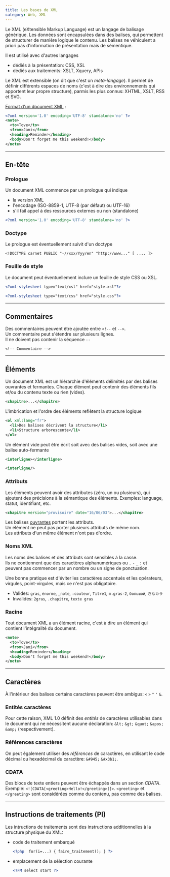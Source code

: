 ```yaml
---
title: Les bases de XML
category: Web, XML
---
```


Le XML (eXtensible Markup Language) est un langage de balisage générique. Les données sont encapsulées dans des balises, qui permettent de structurer de manière logique le contenu. Les balises ne véhiculent a priori pas d'information de présentation mais de sémentique.

Il est utilisé avec d'autres langages
- dédiés à la présentation: CSS, XSL
- dédiés aux traitements: XSLT, Xquery, APIs

Le XML est extensible (on dit que c'est un *méta-langage*). Il permet de définir différents espaces de noms (c'est à dire des environnements qui apportent leur propre structure), parmis les plus connus: XHTML, XSLT, RSS et SVG.

<ins>Format d'un document XML</ins> :

``` xml
<?xml version='1.0' encoding='UTF-8' standalone='no' ?>
<note>
  <to>Tove</to>
  <from>Jani</from>
  <heading>Reminder</heading>
  <body>Don't forget me this weekend!</body>
</note>
```

---

## En-tête

### Prologue

Un document XML commence par un prologue qui indique
- la version XML
- l'encodage (ISO-8859-1, UTF-8 (par défaut) ou UTF-16)
- s'il fail appel à des ressources externes ou non (standalone)

``` xml
<?xml version='1.0' encoding='UTF-8' standalone='no' ?>
```

### Doctype

Le prologue est éventuellement suivit d'un doctype

```
<!DOCTYPE carnet PUBLIC "-//xxx/Yyy/en" "http://www..." [ .... ]>
```

### Feuille de style

Le document peut éventuellement inclure un feuille de style CSS ou XSL.

``` xml
<?xml-stylesheet type="text/xsl" href="style.xsl"?>
```

``` xml
<?xml-stylesheet type="text/css" href="style.css"?>
```

---

## Commentaires

Des commentaires peuvent être ajoutée entre `<!--` et `-->`.  
Un commentaire peut s'étendre sur plusieurs lignes.  
Il ne doivent pas contenir la séquence `--`

    <!-- Commentaire -->

---

## Éléments

Un document XML est un hiérarchie d'éléments délimités par des balises ouvrantes et fermantes. Chaque élément peut contenir des éléments fils et/ou du contenu texte ou rien (vides).

``` xml
<chapitre>...</chapitre>
```

L'imbrication et l'ordre des éléments reflètent la structure logique

``` xml
<ol xml:lang="fr">
  <li>Des balises décrivent la structure</li>
  <li>Structure arborescente</li>
</ol>
```

Un élément vide peut être écrit soit avec des balises vides, soit avec une balise auto-fermante

``` xml
<interligne></interligne>
```

``` xml
<interligne/>
```

### Attributs

Les éléments peuvent avoir des attributes (zéro, un ou plusieurs), qui ajoutent des précisions à la sémantique des éléments. Exemples: language, statut, identifiant, etc.

``` xml
<chapitre version="provisoire" date="16/06/03">...</chapitre>
```

Les balises <ins>ouvrantes</ins> portent les attributs.  
Un élément ne peut pas porter plusieurs attributs de même nom.  
Les attributs d'un même élément n'ont pas d'ordre.

### Noms XML

Les noms des balises et des attributs sont sensibles à la casse.  
Ils ne contiennent que des caractères alphanumériques ou `.` `-` `_` `:` et peuvent pas commencer par un nombre ou un signe de ponctuation.

Une bonne pratique est d'éviter les caractères accentués et les opérateurs, virgules, point-virgules, mais ce n'est pas obligatoire.

- Valides: `gras`, `énorme`, `_note`, `:couleur`, `Titre1`, `m.gras-2`, `большой`, `きなカラ`
- Invalides: `2gras`, `.chapitre`, `texte gras`

### Racine

Tout document XML a un élément racine, c'est à dire un élément qui contient l'intégralité du document.

``` xml
<note>
  <to>Tove</to>
  <from>Jani</from>
  <heading>Reminder</heading>
  <body>Don't forget me this weekend!</body>
</note>
```

---

## Caractères

À l'intérieur des balises certains caractères peuvent être ambigus: `<` `>` `"` `'` `&`.

### Entités caractères

Pour cette raison, XML 1.0 définit des *entités* de caractères utilisables dans le document qui ne nécessitent aucune déclaration: `&lt;` `&gt;` `&quot;` `&apos;` `&amp;` (respectivement).

### Références caractères

On peut également utiliser des *références* de caractères, en utilisant le code décimal ou hexadécimal du caractère: `&#945;` `&#x3b1;`.

### CDATA

Des blocs de texte entiers peuvent être échappés dans un section *CDATA*.  
Exemple: `<![CDATA[<greeting>Hello!</greeting>]]>`. `<greeting>` et `</greeting>` sont considérées comme du contenu, pas comme des balises.

---

## Instructions de traitements (PI)

Les intructions de traitements sont des instructions additionnelles à la structure physique du XML:
- code de traitement embarqué

    ``` xml
    <?php  for(i=...) { faire_traitement(); } ?>
    ```

- emplacement de la sélection courante

    ``` xml
    <?FM select start ?>
    ```